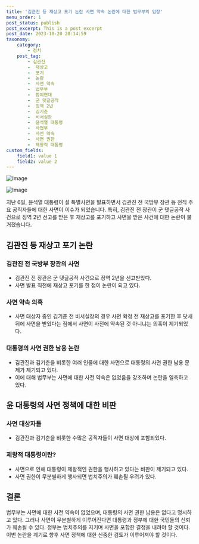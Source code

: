 ```yaml
---
title: '김관진 등 재상고 포기 논란 사면 약속 논란에 대한 법무부의 입장'
menu_order: 1
post_status: publish
post_excerpt: This is a post excerpt
post_date: 2023-10-20 20:14:59
taxonomy:
    category:
        - 정치
    post_tag:
        - 김관진
        -  재상고
        -  포기
        -  논란
        -  사면 약속
        -  법무부
        -  참여연대
        -  군 댓글공작
        -  징역 2년
        -  김기춘
        -  비서실장
        -  윤석열 대통령
        -  사법부
        -  사전 약속
        -  사면 권한
        -  제왕적 대통령
custom_fields:
    field1: value 1
    field2: value 2
---
```


![Image](https://imgnews.pstatic.net/image/047/2024/02/07/0002421570_001_20240207094001125.jpg?type=w647)

![Image](https://imgnews.pstatic.net/image/047/2024/02/07/0002421570_002_20240207094001168.jpg?type=w647)


지난 6일, 윤석열 대통령이 설 특별사면을 발표하면서 김관진 전 국방부 장관 등 전직 주요 공직자들에 대한 사면이 이슈가 되었습니다. 특히, 김관진 전 장관이 군 댓글공작 사건으로 징역 2년 선고를 받은 후 재상고를 포기하고 사면을 받은 사건에 대한 논란이 불거졌습니다.

## 김관진 등 재상고 포기 논란
### 김관진 전 국방부 장관의 사면
* 김관진 전 장관은 군 댓글공작 사건으로 징역 2년을 선고받았다.
* 사면 발표 직전에 재상고 포기를 한 점이 논란이 되고 있다.
  
### 사면 약속 의혹
* 사면 대상자 중인 김기춘 전 비서실장의 경우 사면 확정 전 재상고를 포기한 후 닷새 뒤에 사면을 받았다는 점에서 사면이 사전에 약속된 것 아니냐는 의혹이 제기되었다.
  
### 대통령의 사면 권한 남용 논란
* 김관진과 김기춘을 비롯한 여러 인물에 대한 사면으로 대통령의 사면 권한 남용 문제가 제기되고 있다.
* 이에 대해 법무부는 사면에 대한 사전 약속은 없었음을 강조하며 논란을 일축하고 있다.

## 윤 대통령의 사면 정책에 대한 비판
### 사면 대상자들
* 김관진과 김기춘을 비롯한 수많은 공직자들이 사면 대상에 포함되었다.

### 제왕적 대통령이란?
* 사면으로 인해 대통령이 제왕적인 권한을 행사하고 있다는 비판이 제기되고 있다.
* 사면 권한이 무분별하게 행사되면 법치주의가 훼손될 우려가 있다.

## 결론
법무부는 사면에 대한 사전 약속이 없었으며, 대통령의 사면 권한 남용은 없다고 명시하고 있다. 그러나 사면이 무분별하게 이루어진다면 대통령과 정부에 대한 국민들의 신뢰가 훼손될 수 있다. 정부는 법치주의를 지키며 사면을 포함한 결정을 내려야 할 것이다. 이번 논란을 계기로 향후 사면 정책에 대한 신중한 검토가 이루어져야 할 것이다.
